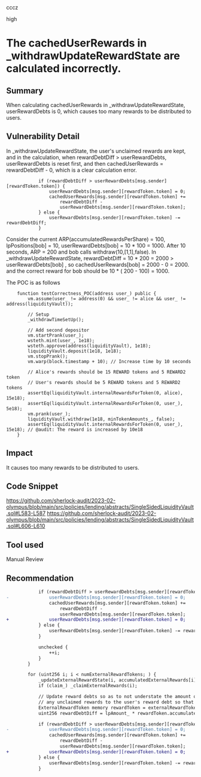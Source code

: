 cccz

high

# The cachedUserRewards in _withdrawUpdateRewardState are calculated incorrectly.

## Summary
When calculating cachedUserRewards in _withdrawUpdateRewardState, userRewardDebts is 0, which causes too many rewards to be distributed to users.
## Vulnerability Detail
In _withdrawUpdateRewardState, the user's unclaimed rewards are kept, and in the calculation, when rewardDebtDiff > userRewardDebts, userRewardDebts is reset first, and then cachedUserRewards = rewardDebtDiff - 0, which is a clear calculation error.
```solidity
            if (rewardDebtDiff > userRewardDebts[msg.sender][rewardToken.token]) {
                userRewardDebts[msg.sender][rewardToken.token] = 0;
                cachedUserRewards[msg.sender][rewardToken.token] +=
                    rewardDebtDiff -
                    userRewardDebts[msg.sender][rewardToken.token];
            } else {
                userRewardDebts[msg.sender][rewardToken.token] -= rewardDebtDiff;
            }
```
Consider the current ARP(accumulatedRewardsPerShare) = 100, lpPositions[bob] = 10, userRewardDebts[bob] = 10 * 100 = 1000.
After 10 seconds, ARP = 200 and bob calls withdraw(10,[1,1],false).
In _withdrawUpdateRewardState, rewardDebtDiff = 10 * 200 = 2000 > userRewardDebts[bob] , so cachedUserRewards[bob] = 2000 - 0 = 2000. and the correct reward for bob should be 10 * ( 200 - 100) = 1000.

The POC is as follows
```solidity
    function testCorrectness_POC(address user_) public {
        vm.assume(user_ != address(0) && user_ != alice && user_ != address(liquidityVault));

        // Setup
        _withdrawTimeSetUp();

        // Add second depositor
        vm.startPrank(user_);
        wsteth.mint(user_, 1e18);
        wsteth.approve(address(liquidityVault), 1e18);
        liquidityVault.deposit(1e18, 1e18);
        vm.stopPrank();
        vm.warp(block.timestamp + 10); // Increase time by 10 seconds

        // Alice's rewards should be 15 REWARD tokens and 5 REWARD2 token
        // User's rewards should be 5 REWARD tokens and 5 REWARD2 tokens
        assertEq(liquidityVault.internalRewardsForToken(0, alice), 15e18);
        assertEq(liquidityVault.internalRewardsForToken(0, user_), 5e18);
        vm.prank(user_);
        liquidityVault.withdraw(1e18, minTokenAmounts_, false);
        assertEq(liquidityVault.internalRewardsForToken(0, user_), 15e18); // @audit: The reward is increased by 10e18
    }
```
## Impact
It causes too many rewards to be distributed to users.

## Code Snippet
https://github.com/sherlock-audit/2023-02-olympus/blob/main/src/policies/lending/abstracts/SingleSidedLiquidityVault.sol#L583-L587
https://github.com/sherlock-audit/2023-02-olympus/blob/main/src/policies/lending/abstracts/SingleSidedLiquidityVault.sol#L606-L610
## Tool used

Manual Review

## Recommendation

```diff
            if (rewardDebtDiff > userRewardDebts[msg.sender][rewardToken.token]) {
-               userRewardDebts[msg.sender][rewardToken.token] = 0;
                cachedUserRewards[msg.sender][rewardToken.token] +=
                    rewardDebtDiff -
                    userRewardDebts[msg.sender][rewardToken.token];
+               userRewardDebts[msg.sender][rewardToken.token] = 0;
            } else {
                userRewardDebts[msg.sender][rewardToken.token] -= rewardDebtDiff;
            }

            unchecked {
                ++i;
            }
        }

        for (uint256 i; i < numExternalRewardTokens; ) {
            _updateExternalRewardState(i, accumulatedExternalRewards[i]);
            if (claim_) _claimExternalRewards(i);

            // Update reward debts so as to not understate the amount of rewards owed to the user, and push
            // any unclaimed rewards to the user's reward debt so that they can be claimed later
            ExternalRewardToken memory rewardToken = externalRewardTokens[i];
            uint256 rewardDebtDiff = lpAmount_ * rewardToken.accumulatedRewardsPerShare;

            if (rewardDebtDiff > userRewardDebts[msg.sender][rewardToken.token]) {
-               userRewardDebts[msg.sender][rewardToken.token] = 0;
                cachedUserRewards[msg.sender][rewardToken.token] +=
                    rewardDebtDiff -
                    userRewardDebts[msg.sender][rewardToken.token];
+               userRewardDebts[msg.sender][rewardToken.token] = 0;
            } else {
                userRewardDebts[msg.sender][rewardToken.token] -= rewardDebtDiff;
            }
```